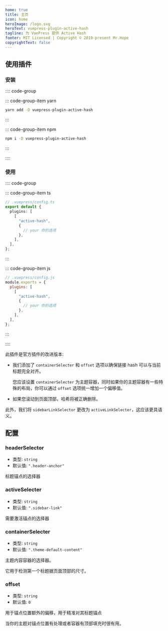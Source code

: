```yaml
---
home: true
title: 主页
icon: home
heroImage: /logo.svg
heroText: vuepress-plugin-active-hash
tagline: 为 VuePress 提供 Active Hash
footer: MIT Licensed | Copyright © 2019-present Mr.Hope
copyrightText: false
---
```


## 使用插件

### 安装

:::: code-group

::: code-group-item yarn

```bash
yarn add -D vuepress-plugin-active-hash
```

:::

::: code-group-item npm

```bash
npm i -D vuepress-plugin-active-hash
```

:::

::::

### 使用

:::: code-group

::: code-group-item ts

```ts
// .vuepress/config.ts
export default {
  plugins: [
    [
      "active-hash",
      {
        // your 你的选项
      },
    ],
  ],
};
```

:::

::: code-group-item js

```js
// .vuepress/config.js
module.exports = {
  plugins: [
    [
      "active-hash",
      {
        // your 你的选项
      },
    ],
  ],
};
```

:::

::::

此插件是官方插件的改进版本:

- 我们添加了 `containerSelecter` 和 `offset` 选项以确保链接 hash 可以与当前标题完全对齐。

  您应该设置 `containerSelecter` 为主题容器，同时如果你的主题容器有一些特殊的布局，你可以通过 `offset` 选项统一增加一个偏移值。

- 如果您滚动到页面顶部，哈希将被正确删除。

此外，我们将 `sidebarLinkSelector` 更改为 `activeLinkSelecter`，这应该更具语义。

## 配置

### headerSelector

- 类型: `string`
- 默认值: `".header-anchor"`

标题锚点的选择器

### activeSelecter

- 类型: `string`
- 默认值: `".sidebar-link"`

需要激活锚点的选择器

### containerSelecter

- 类型: `string`
- 默认值: `".theme-default-content"`

主题内容容器的选择器。

它用于检测第一个标题据页面顶部的尺寸。

### offset

- 类型: `string`
- 默认值: `0`

用于锚点位置额外的偏移，用于精准对其标题锚点

当你的主题对锚点位置有处理或者容器有顶部填充时很有用。
